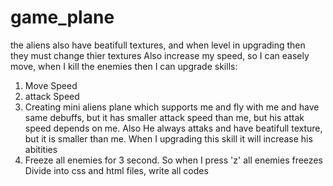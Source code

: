# game_plane

the aliens also have beatifull textures, and when level in upgrading then they must change thier textures
Also increase my speed, so I can easely move, when I kill the enemies then I can upgrade skills:
1. Move Speed
2. attack Speed
3. Creating mini aliens plane which supports me and fly with me and have same debuffs, but it has smaller attack speed than me, but his attak speed depends on me. Also He always attaks and have beatifull texture, but it is smaller than me. When I upgrading this skill it will increase his abitities
4. Freeze all enemies for 3 second. So when I press 'z' all enemies freezes
Divide into css and html files, write all codes

